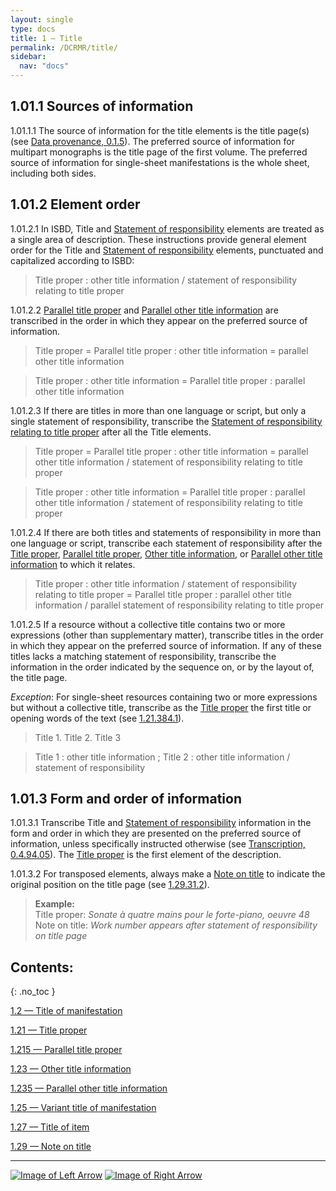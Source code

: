 ```yaml
---
layout: single
type: docs
title: 1 — Title
permalink: /DCRMR/title/
sidebar:
  nav: "docs"
---
```


## 1.01.1 Sources of information

<a name="1.01.1.1">1.01.1.1</a> The source of information for the title elements is the title page(s) (see [Data provenance, 0.1.5](/DCRMR/general-rules/Data-provenance/#015-sources-of-information)). The preferred source of information for multipart monographs is the title page of the first volume. The preferred source of information for single-sheet manifestations is the whole sheet, including both sides. 

## 1.01.2 Element order

<a name="1.01.2.1">1.01.2.1</a> In ISBD, Title and [Statement of responsibility](/DCRMR/sor/) elements are treated as a single area of description. These instructions provide general element order for the Title and [Statement of responsibility](/DCRMR/sor/) elements, punctuated and capitalized according to ISBD:

>Title proper : other title information / statement of responsibility relating to title proper

<a name="1.01.2.2">1.01.2.2</a> [Parallel title proper](/DCRMR/title/Parallel-title-proper/) and [Parallel other title information](/DCRMR/title/Parallel-other-title-information/) are transcribed in the order in which they appear on the preferred source of information.

>Title proper = Parallel title proper : other title information = parallel other title information

>Title proper : other title information = Parallel title proper : parallel other title information

<a name="1.01.2.3">1.01.2.3</a> If there are titles in more than one language or script, but only a single statement of responsibility, transcribe the [Statement of responsibility relating to title proper](/DCRMR/sor/Statement-of-responsibility-relating-to-title-proper/) after all the Title elements.

>Title proper = Parallel title proper : other title information = parallel other title information / statement of responsibility relating to title proper

>Title proper : other title information = Parallel title proper : parallel other title information / statement of responsibility relating to title proper

<a name="1.01.2.4">1.01.2.4</a> If there are both titles and statements of responsibility in more than one language or script, transcribe each statement of responsibility after the [Title proper](/DCRMR/title/Title-proper/), [Parallel title proper](/DCRMR/title/Parallel-title-proper/), [Other title information](/DCRMR/title/Other-title-information/), or [Parallel other title information](/DCRMR/title/Parallel-other-title-information/) to which it relates. 

>Title proper : other title information / statement of responsibility relating to title proper = Parallel title proper : parallel other title information / parallel statement of responsibility relating to title proper

<a name="1.01.2.5">1.01.2.5</a> If a resource without a collective title contains two or more expressions (other than supplementary matter), transcribe titles in the order in which they appear on the preferred source of information. If any of these titles lacks a matching statement of responsibility, transcribe the information in the order indicated by the sequence on, or by the layout of, the title page.

*Exception*: For single-sheet resources containing two or more expressions but without a collective title, transcribe as the [Title proper](/DCRMR/title/Title-proper/) the first title or opening words of the text (see [1.21.384.1](/DCRMR/title/Title-proper/#1.21.384.1)).

> Title 1. Title 2. Title 3

> Title 1 : other title information ; Title 2 : other title information / statement of responsibility

## 1.01.3 Form and order of information

<a name="1.01.3.1">1.01.3.1</a> Transcribe Title and [Statement of responsibility](/DCRMR/sor/) information in the form and order in which they are presented on the preferred source of information, unless specifically instructed otherwise (see [Transcription, 0.4.94.05](/DCRMR/general-rules/Transcription/#0.4.94.05)). The [Title proper](/DCRMR/title/Title-proper/) is the first element of the description.  

<a name="1.01.3.2">1.01.3.2</a> For transposed elements, always make a [Note on title](/DCRMR/title/Note-on-title/) to indicate the original position on the title page (see [1.29.31.2](/DCRMR/title/Note-on-title/#1.29.31.2)).

>**Example:**  
>Title proper: <CITE>Sonate à quatre mains pour le forte-piano, oeuvre 48</CITE>  
>Note on title: <CITE>Work number appears after statement of responsibility on title page</CITE>  

## Contents:
{: .no_toc }

[1.2 — Title of manifestation](/DCRMR/title/Title-of-manifestation/)

[1.21 — Title proper](/DCRMR/title/Title-proper/)

[1.215 — Parallel title proper](/DCRMR/title/Parallel-title-proper/)

[1.23 — Other title information](/DCRMR/title/Other-title-information/)

[1.235 — Parallel other title information](/DCRMR/title/Parallel-other-title-information/)

[1.25 — Variant title of manifestation](/DCRMR/title/Variant-title-of-manifestation/)

[1.27 — Title of item](/DCRMR/title/Title-of-item/)

[1.29 — Note on title](/DCRMR/title/Note-on-title/)

---

[![Image of Left Arrow](https://rbms-bsc.github.io/DCRMR/assets/pictures/navigation/Arrow_Left.png "0.4 — Transcription")](/DCRMR/general-rules/Transcription/) [![Image of Right Arrow](https://rbms-bsc.github.io/DCRMR/assets/pictures/navigation/Arrow_Right.png "1.2 — Title of manifestation")](/DCRMR/title/Title-of-manifestation/)
